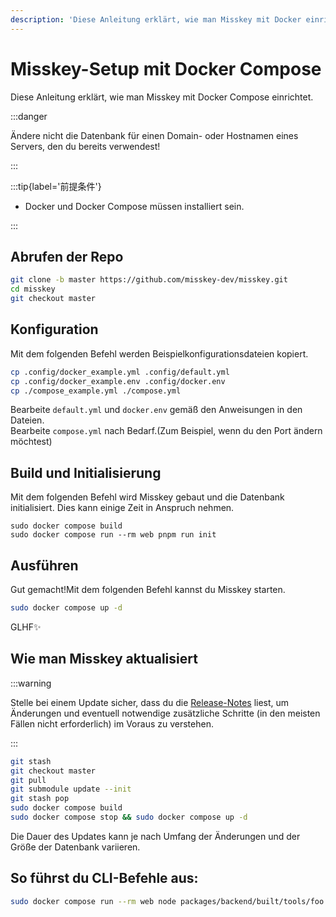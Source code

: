 ```yaml
---
description: 'Diese Anleitung erklärt, wie man Misskey mit Docker einrichtet.'
---
```


# Misskey-Setup mit Docker Compose

Diese Anleitung erklärt, wie man Misskey mit Docker Compose einrichtet.

:::danger

Ändere nicht die Datenbank für einen Domain- oder Hostnamen eines Servers, den du bereits verwendest!

:::

:::tip{label='前提条件'}

- Docker und Docker Compose müssen installiert sein.

:::

## Abrufen der Repo

```sh
git clone -b master https://github.com/misskey-dev/misskey.git
cd misskey
git checkout master
```

## Konfiguration

Mit dem folgenden Befehl werden Beispielkonfigurationsdateien kopiert.

```sh
cp .config/docker_example.yml .config/default.yml
cp .config/docker_example.env .config/docker.env
cp ./compose_example.yml ./compose.yml
```

Bearbeite `default.yml` und `docker.env` gemäß den Anweisungen in den Dateien.  
Bearbeite `compose.yml` nach Bedarf.(Zum Beispiel, wenn du den Port ändern möchtest)

## Build und Initialisierung

Mit dem folgenden Befehl wird Misskey gebaut und die Datenbank initialisiert. Dies kann einige Zeit in Anspruch nehmen.

```shell
sudo docker compose build
sudo docker compose run --rm web pnpm run init
```

## Ausführen

Gut gemacht!Mit dem folgenden Befehl kannst du Misskey starten.

```sh
sudo docker compose up -d
```

GLHF✨

## Wie man Misskey aktualisiert

:::warning

Stelle bei einem Update sicher, dass du die [Release-Notes](https://github.com/misskey-dev/misskey/blob/master/CHANGELOG.md) liest, um Änderungen und eventuell notwendige zusätzliche Schritte (in den meisten Fällen nicht erforderlich) im Voraus zu verstehen.

:::

```sh
git stash
git checkout master
git pull
git submodule update --init
git stash pop
sudo docker compose build
sudo docker compose stop && sudo docker compose up -d
```

Die Dauer des Updates kann je nach Umfang der Änderungen und der Größe der Datenbank variieren.

## So führst du CLI-Befehle aus:

```sh
sudo docker compose run --rm web node packages/backend/built/tools/foo bar
```

